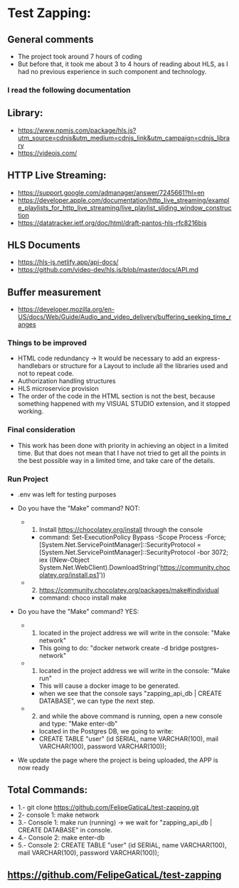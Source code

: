 # Test Zapping:

## General comments

- The project took around 7 hours of coding
- But before that, it took me about 3 to 4 hours of reading about HLS, as I had no previous experience in such component and technology.

### I read the following documentation

## Library:
- https://www.npmjs.com/package/hls.js?utm_source=cdnjs&utm_medium=cdnjs_link&utm_campaign=cdnjs_library
- https://videojs.com/

## HTTP Live Streaming:

- https://support.google.com/admanager/answer/7245661?hl=en
- https://developer.apple.com/documentation/http_live_streaming/example_playlists_for_http_live_streaming/live_playlist_sliding_window_construction
- https://datatracker.ietf.org/doc/html/draft-pantos-hls-rfc8216bis

## HLS Documents

- https://hls-js.netlify.app/api-docs/
- https://github.com/video-dev/hls.js/blob/master/docs/API.md

## Buffer measurement 

- https://developer.mozilla.org/en-US/docs/Web/Guide/Audio_and_video_delivery/buffering_seeking_time_ranges

### Things to be improved

- HTML code redundancy -> It would be necessary to add an express-handlebars or structure for a Layout to include all the libraries used and not to repeat code.
- Authorization handling structures
- HLS microservice provision
- The order of the code in the HTML section is not the best, because something happened with my VISUAL STUDIO extension, and it stopped working. 


### Final consideration

- This work has been done with priority in achieving an object in a limited time. But that does not mean that I have not tried to get all the points in the best possible way in a limited time, and take care of the details.

### Run Project

- .env was left for testing purposes

- Do you have the "Make" command? NOT: 
    - 1) Install https://chocolatey.org/install through the console 
        - command: Set-ExecutionPolicy Bypass -Scope Process -Force; [System.Net.ServicePointManager]::SecurityProtocol = [System.Net.ServicePointManager]::SecurityProtocol -bor 3072; iex ((New-Object System.Net.WebClient).DownloadString('https://community.chocolatey.org/install.ps1'))
    - 2) https://community.chocolatey.org/packages/make#individual
        - command: choco install make

- Do you have the "Make" command? YES:
    - 1) located in the project address we will write in the console: "Make network"
        - This going to do: "docker network create -d bridge postgres-network"
    - 1) located in the project address we will write in the console: "Make run"
        - This will cause a docker image to be generated.
        - when we see that the console says "zapping_api_db | CREATE DATABASE", we can type the next step.
    - 2) and while the above command is running, open a new console and type: "Make enter-db"
        - located in the Postgres DB, we going to write:
        - CREATE TABLE "user" (id SERIAL, name VARCHAR(100), mail VARCHAR(100), password VARCHAR(100));

- We update the page where the project is being uploaded, the APP is now ready 

## Total Commands:

- 1.- git clone https://github.com/FelipeGaticaL/test-zapping.git
- 2- console 1: make network
- 3.- Console 1: make run (running) -> we wait for "zapping_api_db | CREATE DATABASE" in console.
- 4.- Console 2: make enter-db
- 5.- Console 2: CREATE TABLE "user" (id SERIAL, name VARCHAR(100), mail VARCHAR(100), password VARCHAR(100));


## https://github.com/FelipeGaticaL/test-zapping